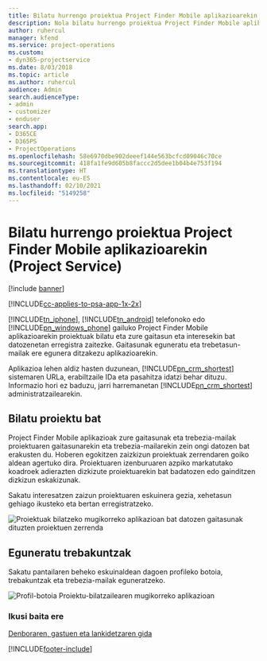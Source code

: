 ```yaml
---
title: Bilatu hurrengo proiektua Project Finder Mobile aplikazioarekin
description: Nola bilatu hurrengo proiektua Project Finder Mobile aplikazioarekin Project Service-rako
author: ruhercul
manager: kfend
ms.service: project-operations
ms.custom:
- dyn365-projectservice
ms.date: 8/03/2018
ms.topic: article
ms.author: ruhercul
audience: Admin
search.audienceType:
- admin
- customizer
- enduser
search.app:
- D365CE
- D365PS
- ProjectOperations
ms.openlocfilehash: 58e6970dbe902deeef144e563bcfcd09046c70ce
ms.sourcegitcommit: 418fa1fe9d605b8faccc2d5dee1b04b4e753f194
ms.translationtype: HT
ms.contentlocale: eu-ES
ms.lasthandoff: 02/10/2021
ms.locfileid: "5149258"
---
```

# <a name="find-your-next-project-with-the-project-finder-mobile-app-project-service"></a>Bilatu hurrengo proiektua Project Finder Mobile aplikazioarekin (Project Service)

[!include [banner](../includes/psa-now-project-operations.md)]

[!INCLUDE[cc-applies-to-psa-app-1x-2x](../includes/cc-applies-to-psa-app-1x-2x.md)]

[!INCLUDE[tn_iphone](../includes/tn-iphone.md)], [!INCLUDE[tn_android](../includes/tn-android.md)] telefonoko edo [!INCLUDE[pn_windows_phone](../includes/pn-windows-phone.md)] gailuko Project Finder Mobile aplikazioarekin proiektuak bilatu eta zure gaitasun eta interesekin bat datozenetan erregistra zaitezke. Gaitasunak eguneratu eta trebetasun-mailak ere egunera ditzakezu aplikazioarekin.  
  
 Aplikazioa lehen aldiz hasten duzunean, [!INCLUDE[pn_crm_shortest](../includes/pn-crm-shortest.md)] sistemaren URLa, erabiltzaile IDa eta pasahitza idatzi behar dituzu. Informazio hori ez baduzu, jarri harremanetan [!INCLUDE[pn_crm_shortest](../includes/pn-crm-shortest.md)] administratzailearekin.  
  
## <a name="find-a-project"></a>Bilatu proiektu bat  
 Project Finder Mobile aplikazioak zure gaitasunak eta trebezia-mailak proiektuaren gaitasunarekin eta trebezia-mailarekin zein ongi datozen bat erakusten du. Hoberen egokitzen zaizkizun proiektuak zerrendaren goiko aldean agertuko dira. Proiektuaren izenburuaren azpiko markatutako koadroek adierazten dizkizute proiektuarekin bat badatozen edo gainditzen dizkizun eskakizunak.  
  
 Sakatu interesatzen zaizun proiektuaren eskuinera gezia, xehetasun gehiago ikusteko eta bertan erregistratzeko.  
  
 ![Proiektuak bilatzeko mugikorreko aplikazioan bat datozen gaitasunak dituzten proiektuen zerrenda](../psa/media/project-service-project-finder-list.png "Proiektuak bilatzeko mugikorreko aplikazioan bat datozen gaitasunak dituzten proiektuen zerrenda")  
  
## <a name="update-your-skills"></a>Eguneratu trebakuntzak  
 Sakatu pantailaren beheko eskuinaldean dagoen profileko botoia, trebakuntzak eta trebezia-mailak eguneratzeko.  
  
 ![Profil-botoia Proiektu-bilatzailearen mugikorreko aplikazioan](../psa/media/project-service-project-finder-profile.png "Profil-botoia Proiektu-bilatzailearen mugikorreko aplikazioan")  
  
### <a name="see-also"></a>Ikusi baita ere  
 [Denboraren, gastuen eta lankidetzaren gida](../psa/time-expense-collaboration-guide.md)


[!INCLUDE[footer-include](../includes/footer-banner.md)]